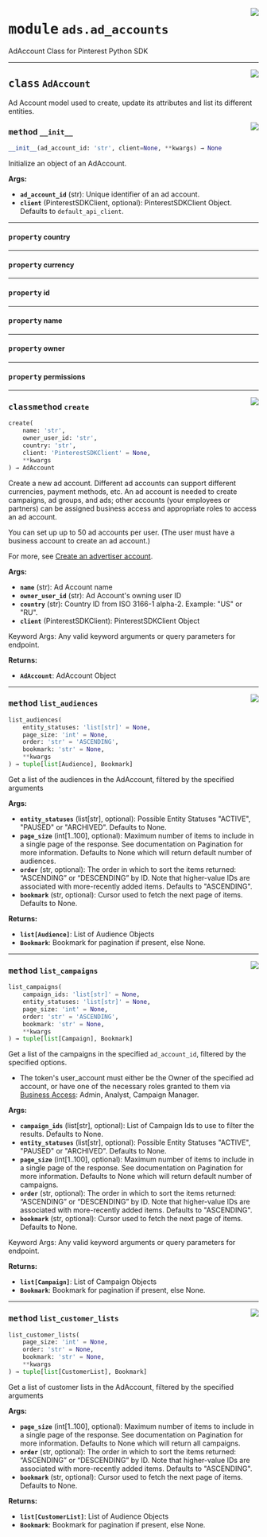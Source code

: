 <!-- markdownlint-disable -->

<a href="https://github.com/pinterest/pinterest-python-sdk/blob/main/docs/pinterest/ads/ad_accounts.py#L0"><img align="right" style="float:right;" src="https://img.shields.io/badge/-source-cccccc?style=flat-square"></a>

# <kbd>module</kbd> `ads.ad_accounts`
AdAccount Class for Pinterest Python SDK 



---

<a href="https://github.com/pinterest/pinterest-python-sdk/blob/main/docs/pinterest/ads/ad_accounts.py#L22"><img align="right" style="float:right;" src="https://img.shields.io/badge/-source-cccccc?style=flat-square"></a>

## <kbd>class</kbd> `AdAccount`
Ad Account model used to create, update its attributes and list its different entities. 

<a href="https://github.com/pinterest/pinterest-python-sdk/blob/main/docs/pinterest/ads/ad_accounts.py#L27"><img align="right" style="float:right;" src="https://img.shields.io/badge/-source-cccccc?style=flat-square"></a>

### <kbd>method</kbd> `__init__`

```python
__init__(ad_account_id: 'str', client=None, **kwargs) → None
```

Initialize an object of an AdAccount. 



**Args:**
 
 - <b>`ad_account_id`</b> (str):  Unique identifier of an ad account. 
 - <b>`client`</b> (PinterestSDKClient, optional):  PinterestSDKClient Object. Defaults to `default_api_client`. 


---

#### <kbd>property</kbd> country





---

#### <kbd>property</kbd> currency





---

#### <kbd>property</kbd> id





---

#### <kbd>property</kbd> name





---

#### <kbd>property</kbd> owner





---

#### <kbd>property</kbd> permissions







---

<a href="https://github.com/pinterest/pinterest-python-sdk/blob/main/docs/pinterest/ads/ad_accounts.py#L89"><img align="right" style="float:right;" src="https://img.shields.io/badge/-source-cccccc?style=flat-square"></a>

### <kbd>classmethod</kbd> `create`

```python
create(
    name: 'str',
    owner_user_id: 'str',
    country: 'str',
    client: 'PinterestSDKClient' = None,
    **kwargs
) → AdAccount
```

Create a new ad account. Different ad accounts can support different currencies, payment methods, etc. An ad account is needed to create campaigns, ad groups, and ads; other accounts (your employees or partners) can be assigned business access and appropriate roles to access an ad account. <p/> You can set up up to 50 ad accounts per user. (The user must have a business account to            create an ad account.)<p/> For more, see <a class="reference external" href=            "https://help.pinterest.com/en/business/article/create-an-advertiser-account">                Create an advertiser account</a>. 



**Args:**
 
 - <b>`name`</b> (str):  Ad Account name 
 - <b>`owner_user_id`</b> (str):  Ad Account's owning user ID 
 - <b>`country`</b> (str):  Country ID from ISO 3166-1 alpha-2. Example: "US" or "RU". 
 - <b>`client`</b> (PinterestSDKClient):  PinterestSDKClient Object 

Keyword Args: Any valid keyword arguments or query parameters for endpoint. 



**Returns:**
 
 - <b>`AdAccount`</b>:  AdAccount Object 

---

<a href="https://github.com/pinterest/pinterest-python-sdk/blob/main/docs/pinterest/ads/ad_accounts.py#L181"><img align="right" style="float:right;" src="https://img.shields.io/badge/-source-cccccc?style=flat-square"></a>

### <kbd>method</kbd> `list_audiences`

```python
list_audiences(
    entity_statuses: 'list[str]' = None,
    page_size: 'int' = None,
    order: 'str' = 'ASCENDING',
    bookmark: 'str' = None,
    **kwargs
) → tuple[list[Audience], Bookmark]
```

Get a list of the audiences in the AdAccount, filtered by the specified arguments 



**Args:**
 
 - <b>`entity_statuses`</b> (list[str], optional):  Possible Entity Statuses "ACTIVE", "PAUSED" or "ARCHIVED". Defaults  to None. 
 - <b>`page_size`</b> (int[1..100], optional):  Maximum number of items to include in a single page of the response.  See documentation on Pagination for more information. Defaults to None  which will return default number of audiences. 
 - <b>`order`</b> (str, optional):  The order in which to sort the items returned: “ASCENDING” or “DESCENDING” by ID.  Note that higher-value IDs are associated with more-recently added items. Defaults to  "ASCENDING". 
 - <b>`bookmark`</b> (str, optional):  Cursor used to fetch the next page of items. Defaults to None. 



**Returns:**
 
 - <b>`list[Audience]`</b>:  List of Audience Objects 
 - <b>`Bookmark`</b>:  Bookmark for pagination if present, else None. 

---

<a href="https://github.com/pinterest/pinterest-python-sdk/blob/main/docs/pinterest/ads/ad_accounts.py#L134"><img align="right" style="float:right;" src="https://img.shields.io/badge/-source-cccccc?style=flat-square"></a>

### <kbd>method</kbd> `list_campaigns`

```python
list_campaigns(
    campaign_ids: 'list[str]' = None,
    entity_statuses: 'list[str]' = None,
    page_size: 'int' = None,
    order: 'str' = 'ASCENDING',
    bookmark: 'str' = None,
    **kwargs
) → tuple[list[Campaign], Bookmark]
```

Get a list of the campaigns in the specified <code>ad_account_id</code>, filtered by the specified options. 
- The token's user_account must either be the Owner of the specified ad account, or have one of the necessary            roles granted to them via                <a href="https://help.pinterest.com/en/business/article/share-and-manage-access-to-your-ad-accounts">                    Business Access</a>: Admin, Analyst, Campaign Manager. 



**Args:**
 
 - <b>`campaign_ids`</b> (list[str], optional):  List of Campaign Ids to use to filter the results. Defaults to None. 
 - <b>`entity_statuses`</b> (list[str], optional):  Possible Entity Statuses "ACTIVE", "PAUSED" or "ARCHIVED". Defaults  to None. 
 - <b>`page_size`</b> (int[1..100], optional):  Maximum number of items to include in a single page of the response.  See documentation on Pagination for more information. Defaults to None  which will return default number of campaigns. 
 - <b>`order`</b> (str, optional):  The order in which to sort the items returned: “ASCENDING” or “DESCENDING” by ID.  Note that higher-value IDs are associated with more-recently added items. Defaults to  "ASCENDING". 
 - <b>`bookmark`</b> (str, optional):  Cursor used to fetch the next page of items. Defaults to None. 

Keyword Args: Any valid keyword arguments or query parameters for endpoint. 



**Returns:**
 
 - <b>`list[Campaign]`</b>:  List of Campaign Objects 
 - <b>`Bookmark`</b>:  Bookmark for pagination if present, else None. 

---

<a href="https://github.com/pinterest/pinterest-python-sdk/blob/main/docs/pinterest/ads/ad_accounts.py#L218"><img align="right" style="float:right;" src="https://img.shields.io/badge/-source-cccccc?style=flat-square"></a>

### <kbd>method</kbd> `list_customer_lists`

```python
list_customer_lists(
    page_size: 'int' = None,
    order: 'str' = None,
    bookmark: 'str' = None,
    **kwargs
) → tuple[list[CustomerList], Bookmark]
```

Get a list of customer lists in the AdAccount, filtered by the specified arguments 



**Args:**
 
 - <b>`page_size`</b> (int[1..100], optional):  Maximum number of items to include in a single page of the response.  See documentation on Pagination for more information. Defaults to None  which will return all campaigns. 
 - <b>`order`</b> (str, optional):  The order in which to sort the items returned: “ASCENDING” or “DESCENDING” by ID.  Note that higher-value IDs are associated with more-recently added items. Defaults to  "ASCENDING". 
 - <b>`bookmark`</b> (str, optional):  Cursor used to fetch the next page of items. Defaults to None. 



**Returns:**
 
 - <b>`list[CustomerList]`</b>:  List of Audience Objects 
 - <b>`Bookmark`</b>:  Bookmark for pagination if present, else None. 


